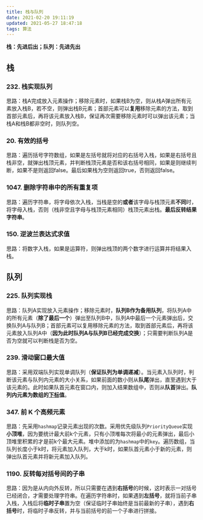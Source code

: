 ```yaml
---
title: 栈与队列
date: 2021-02-20 19:11:19
updated: 2021-05-27 18:47:18
tags: 算法
---
```


**栈：先进后出；队列：先进先出**

## 栈

### 232. 栈实现队列

思路：栈A完成放入元素操作；移除元素时，如果栈B为空，则从栈A弹出所有元素放入栈B，若不空，则弹出栈B元素；首部元素可以**复用**移除元素的方法，取到首部元素后，再将该元素放入栈B，保证再次需要移除元素时可以弹出该元素；当栈A和栈B都非空时，则队列空。

### 20. 有效的括号

思路：遍历括号字符数组，如果是左括号就将对应的右括号入栈，如果是右括号且栈非空，就弹出栈顶元素，并判断栈顶元素是否和该右括号相同，如果是则继续判断，如果不是则返回false。最后如果栈为空则返回true，否则返回false。

<!--more-->

### 1047. 删除字符串中的所有重复项

思路：遍历字符串，将字母依次入栈，当栈是空的**或者**该字母与栈顶元素**不同**时，将字母入栈，否则（栈非空且字母与栈顶元素相同）栈顶元素出栈。**最后反转结果字符串**。

### 150. 逆波兰表达式求值

思路：将数字入栈，如果是运算符，则弹出栈顶的两个数字进行运算并将结果入栈。

## 队列

### 225. 队列实现栈

思路：队列A实现放入元素操作；移除元素时，**队列B作为备用队列**，将队列A中的所有元素（**除了最后一个**）弹出至队列B中，队列A中最后一个元素弹出后，交换队列A与队列B；首部元素可以复用移除元素的方法，取到首部元素后，再将该元素放入队列A中（**因为此时队列A与队列B已经完成交换**）；只需要判断队列A是否为空就可以判断栈是否为空。

### 239. 滑动窗口最大值

思路：采用双端队列实现单调队列（**保证队列为单调递减**）。当元素入队列时，判断该元素与队列内元素的大小关系，如果前面的数小则从**队尾**弹出，直至遇到大于该元素的。此时如果队首元素在窗口内，则加入结果数组中，否则从**队首**弹出。**队列内元素为数组的<u>下标</u>值**。

### 347. 前 K 个高频元素

思路：先采用`hashmap`记录元素出现的次数。采用优先级队列`PriorityQueue`实现**小顶堆**，因为要统计最大前k个元素，只有小顶堆每次将最小的元素弹出，最后小顶堆里积累的才是前k个最大元素。堆中添加的为`hashmap`中的`key`。遍历数组，当队列长度小于k时，将元素加入队列，大于k时，如果队首元素小于新的元素，则弹出队首元素并将新元素加入队列。

### 1190. 反转每对括号间的子串

思路：因为是从内向外反转，所以只需要在遇到**右括号**的时候，这时表示一对括号已经闭合，才需要处理字符串。在遍历字符串时，如果遇到**左括号**，就将当前子串入栈，入栈后将**临时子串**置为空（保证临时子串始终是当前最新的子串），遇到**右括号**时，将临时子串反转，并与当前括号的前一个子串进行拼接。